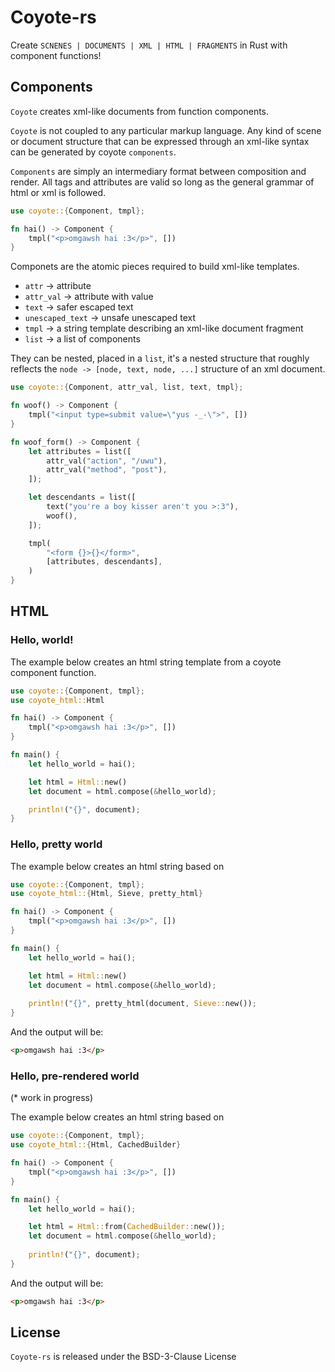 # Coyote-rs

Create `SCNENES | DOCUMENTS | XML | HTML | FRAGMENTS` in Rust with component functions!

## Components

`Coyote` creates xml-like documents from function components.

`Coyote` is not coupled to any particular markup language. Any kind of scene or document structure that can be expressed through an xml-like syntax can be generated by coyote `components`.

`Components` are simply an intermediary format between composition and render. All tags and attributes are valid so long as the general grammar of html or xml is followed.

```rust
use coyote::{Component, tmpl};

fn hai() -> Component {
    tmpl("<p>omgawsh hai :3</p>", [])
}
```

Componets are the atomic pieces required to build xml-like templates.
- `attr` -> attribute
- `attr_val` -> attribute with value
- `text` -> safer escaped text
- `unescaped_text` -> unsafe unescaped text
- `tmpl` -> a string template describing an xml-like document fragment 
- `list` -> a list of components

They can be nested, placed in a `list`, it's a nested structure that roughly reflects the `node -> [node, text, node, ...]` structure of an xml document. 

```rust
use coyote::{Component, attr_val, list, text, tmpl};

fn woof() -> Component {
    tmpl("<input type=submit value=\"yus -_-\">", [])
}

fn woof_form() -> Component {
    let attributes = list([
        attr_val("action", "/uwu"),
        attr_val("method", "post"),
    ]);

    let descendants = list([
        text("you're a boy kisser aren't you >:3"),
        woof(),
    ]);

    tmpl(
        "<form {}>{}</form>",
        [attributes, descendants],
    )
}
```

## HTML

### Hello, world!

The example below creates an html string template from a coyote component function.

```rust
use coyote::{Component, tmpl};
use coyote_html::Html

fn hai() -> Component {
    tmpl("<p>omgawsh hai :3</p>", [])
}

fn main() {
    let hello_world = hai();

    let html = Html::new()
    let document = html.compose(&hello_world);

    println!("{}", document);
}
```

### Hello, pretty world

The example below creates an html string based on 

```rust
use coyote::{Component, tmpl};
use coyote_html::{Html, Sieve, pretty_html}

fn hai() -> Component {
    tmpl("<p>omgawsh hai :3</p>", [])
}

fn main() {
    let hello_world = hai();

    let html = Html::new()
    let document = html.compose(&hello_world);
    
    println!("{}", pretty_html(document, Sieve::new());
}
```

And the output will be:
```html
<p>omgawsh hai :3</p>
```

### Hello, pre-rendered world

(* work in progress)

The example below creates an html string based on 

```rust
use coyote::{Component, tmpl};
use coyote_html::{Html, CachedBuilder}

fn hai() -> Component {
    tmpl("<p>omgawsh hai :3</p>", [])
}

fn main() {
    let hello_world = hai();

    let html = Html::from(CachedBuilder::new());
    let document = html.compose(&hello_world);
    
    println!("{}", document);
}
```

And the output will be:
```html
<p>omgawsh hai :3</p>
```

## License

`Coyote-rs` is released under the BSD-3-Clause License

